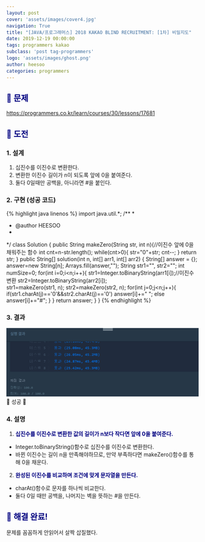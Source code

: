 ```yaml
---
layout: post
cover: 'assets/images/cover4.jpg'
navigation: True
title: "[JAVA/프로그래머스] 2018 KAKAO BLIND RECRUITMENT: [1차] 비밀지도"
date: 2019-12-19 00:00:00
tags: programmers kakao
subclass: 'post tag-programmers'
logo: 'assets/images/ghost.png'
author: heesoo
categories: programmers
---
```

## <span style="color:navy">👀 문제</span>
<https://programmers.co.kr/learn/courses/30/lessons/17681>

## <span style="color:navy">👊 도전</span>

### 1. 설계
1. 십진수를 이진수로 변환한다.
2. 변환한 이진수 길이가 n이 되도록 앞에 0을 붙여준다.
3. 둘다 0일때만 공백을, 아니라면 #을 붙인다.

### 2. 구현 (성공 코드)
{% highlight java linenos %}
import java.util.*;
/**
 *
 * @author HEESOO
 *
 */
 class Solution {
     public String makeZero(String str, int n){//이진수 앞에 0을 채워주는 함수
         int cnt=n-str.length();
         while(cnt>0){
             str="0"+str;
             cnt--;
         }
         return str;
     }
     public String[] solution(int n, int[] arr1, int[] arr2) {
       String[] answer = {};
       answer=new String[n];
       Arrays.fill(answer,"");
       String str1="", str2="";
       int numSize=0;
       for(int i=0;i<n;i++){
           str1=Integer.toBinaryString(arr1[i]);//이진수 변환
           str2=Integer.toBinaryString(arr2[i]);  
           str1=makeZero(str1, n);
           str2=makeZero(str2, n);
           for(int j=0;j<n;j++){
               if(str1.charAt(j)=='0'&&str2.charAt(j)=='0')
                   answer[i]+=" ";
               else
                   answer[i]+="#";
           }
       }
       return answer;
     }
 }
 {% endhighlight %}

### 3. 결과
![실행결과](./assets/images/191219_2.PNG)
🤟 성공 🤟

### 4. 설명
1. **<span style="color:navy">십진수를 이진수로 변환한 값의 길이가 n보다 작다면 앞에 0을 붙여준다.</span>**
- Integer.toBinaryString()함수로 십진수를 이진수로 변환한다.
- 바뀐 이진수는 길이 n을 만족해야하므로, 만약 부족하다면 makeZero()함수를 통해 0을 채운다.
2. **<span style="color:navy">완성된 이진수를 비교하며 조건에 맞게 문자열을 만든다.</span>**
- charAt()함수로 문자를 하나씩 비교한다.
- 둘다 0일 때만 공백을, 나머지는 벽을 뜻하는 #을 만든다.

## <span style="color:navy">👏 해결 완료!</span>
문제를 꼼꼼하게 안읽어서 살짝 삽질했다.
